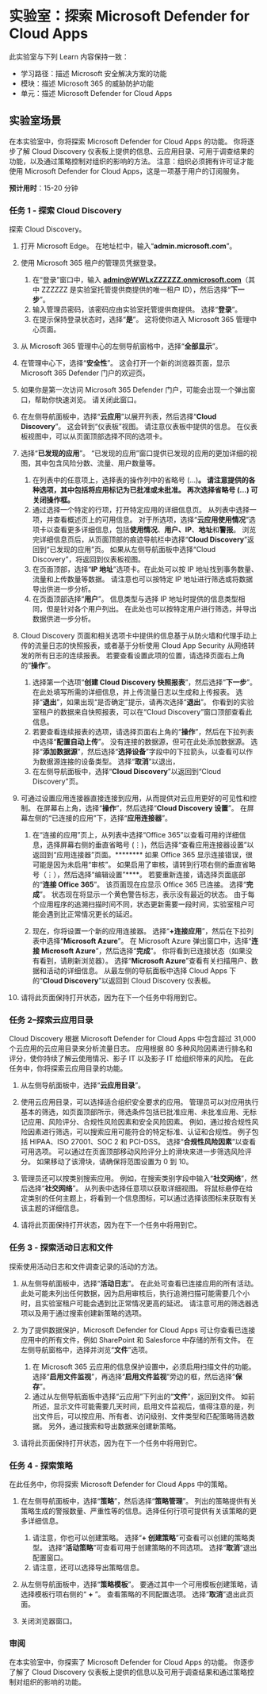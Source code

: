 <!---
---
Lab: Title: 'Explore Microsoft Defender for Cloud Apps' Module: '学习路径：描述 Microsoft 安全解决方案的功能；模块 4：描述 Microsoft 365 的威胁防护功能；第 5 单元：描述 Microsoft Defender for Cloud Apps'
---
--->

# 实验室：探索 Microsoft Defender for Cloud Apps

此实验室与下列 Learn 内容保持一致：

- 学习路径：描述 Microsoft 安全解决方案的功能
- 模块：描述 Microsoft 365 的威胁防护功能
- 单元：描述 Microsoft Defender for Cloud Apps

## 实验室场景

在本实验室中，你将探索 Microsoft Defender for Cloud Apps 的功能。  你将逐步了解 Cloud Discovery 仪表板上提供的信息、云应用目录、可用于调查结果的功能，以及通过策略控制对组织的影响的方法。 注意：组织必须拥有许可证才能使用 Microsoft Defender for Cloud Apps，这是一项基于用户的订阅服务。

**预计用时**：15-20 分钟

### 任务 1 - 探索 Cloud Discovery

探索 Cloud Discovery。

1. 打开 Microsoft Edge。 在地址栏中，输入“**admin.microsoft.com**”。

1. 使用 Microsoft 365 租户的管理员凭据登录。
    1. 在“登录”窗口中，输入 **admin@WWLxZZZZZZ.onmicrosoft.com**（其中 ZZZZZZ 是实验室托管提供商提供的唯一租户 ID），然后选择“**下一步**”。
    1. 输入管理员密码，该密码应由实验室托管提供商提供。 选择“**登录**”。
    1. 在提示保持登录状态时，选择“**是**”。 这将使你进入 Microsoft 365 管理中心页面。

1. 从 Microsoft 365 管理中心的左侧导航窗格中，选择“**全部显示**”。

1. 在管理中心下，选择“**安全性**”。  这会打开一个新的浏览器页面，显示 Microsoft 365 Defender 门户的欢迎页。  

1. 如果你是第一次访问 Microsoft 365 Defender 门户，可能会出现一个弹出窗口，帮助你快速浏览。  请关闭此窗口。

1. 在左侧导航面板中，选择“**云应用**”以展开列表，然后选择“**Cloud Discovery**”。 这会转到“仪表板”视图。  请注意仪表板中提供的信息。 在仪表板视图中，可以从页面顶部选择不同的选项卡。  

1. 选择“**已发现的应用**”。 “已发现的应用”窗口提供已发现的应用的更加详细的视图，其中包含风险分数、流量、用户数量等。
    1. 在列表中的任意项上，选择表的操作列中的省略号 (...)****。  请注意提供的各种选项，其中包括将应用标记为已批准或未批准。  再次选择省略号 (...) 可关闭操作框。****
    1. 通过选择一个特定的行项，打开特定应用的详细信息页。  从列表中选择一项，并查看概述页上的可用信息。  对于所选项，选择“**云应用使用情况**”选项卡以查看更多详细信息，包括**使用情况**、**用户、IP**、**地址**和**警报**。 浏览完详细信息页后，从页面顶部的痕迹导航栏中选择“**Cloud Discovery**”返回到“已发现的应用”页。  如果从左侧导航面板中选择“Cloud Discovery”，将返回到仪表板视图。
    1. 在页面顶部，选择“**IP 地址**”选项卡。在此处可以按 IP 地址找到事务数量、流量和上传数量等数据。  请注意也可以按特定 IP 地址进行筛选或将数据导出供进一步分析。
    1. 在页面顶部选择“**用户**”。  信息类型与选择 IP 地址时提供的信息类型相同，但是针对各个用户列出。  在此处也可以按特定用户进行筛选，并导出数据供进一步分析。

1. Cloud Discovery 页面和相关选项卡中提供的信息基于从防火墙和代理手动上传的流量日志的快照报表，或者基于分析使用 Cloud App Security 从网络转发的所有日志的连续报表。  若要查看设置此项的位置，请选择页面右上角的“**操作**”。
    1. 选择第一个选项“**创建 Cloud Discovery 快照报表**”，然后选择“**下一步**”。 在此处填写所需的详细信息，并上传流量日志以生成和上传报表。  选择“**退出**”，如果出现“是否确定”提示，请再次选择“**退出**”。  你看到的实验室租户的数据来自快照报表，可以在“Cloud Discovery”窗口顶部查看此信息。
    1. 若要查看连续报表的选项，请选择页面右上角的“**操作**”，然后在下拉列表中选择“**配置自动上传**”。  没有连接的数据源，但可在此处添加数据源。 选择“**添加数据源**”，然后选择“**选择设备**”字段中的下拉箭头，以查看可以作为数据源连接的设备类型。  选择“**取消**”以退出，
    1. 在左侧导航面板中，选择“**Cloud Discovery**”以返回到“Cloud Discovery”页。

1. 可通过设置应用连接器直接连接到应用，从而提供对云应用更好的可见性和控制。 在屏幕右上角，选择“**操作**”，然后选择“**Cloud Discovery 设置**”。  在屏幕左侧的“已连接的应用”下，选择“**应用连接器**”。  

    1. 在“连接的应用”页上，从列表中选择“Office 365”以查看可用的详细信息，选择屏幕右侧的垂直省略号 (⋮)，然后选择“查看应用连接器设置”以返回到“应用连接器”页面。******** 如果 Office 365 显示连接错误，很可能是因为未启用“审核”。  如果启用了审核，请转到行项右侧的垂直省略号（⋮），然后选择“编辑设置”****。  若要重新连接，请选择页面底部的“**连接 Office 365**”。 该页面现在应显示 Office 365 已连接。 选择“**完成**”。  状态现在将显示一个黄色警告标志，表示没有最近的状态。  由于每个应用程序的追溯扫描时间不同，状态更新需要一段时间，实验室租户可能会遇到比正常情况更长的延迟。

    1. 现在，你将设置一个新的应用连接器。 选择“**+连接应用**”，然后在下拉列表中选择“**Microsoft Azure**”。  在 Microsoft Azure 弹出窗口中，选择“**连接 Microsoft Azure**”，然后选择“**完成**”。  你将看到已连接状态（如果没有看到，请刷新浏览器）。 选择“**Microsoft Azure**”查看有关扫描用户、数据和活动的详细信息。  从最左侧的导航面板中选择 Cloud Apps 下的“**Cloud Discovery**”以返回到 Cloud Discovery 仪表板。

1. 请将此页面保持打开状态，因为在下一个任务中将用到它。

### 任务 2–探索云应用目录

Cloud Discovery 根据 Microsoft Defender for Cloud Apps 中包含超过 31,000 个云应用的云应用目录来分析流量日志。 应用根据 80 多种风险因素进行排名和评分，使你持续了解云使用情况、影子 IT 以及影子 IT 给组织带来的风险。  在此任务中，你将探索云应用目录的功能。

1. 从左侧导航面板中，选择“**云应用目录**”。

1. 使用云应用目录，可以选择适合组织安全要求的应用。 管理员可以对应用执行基本的筛选，如页面顶部所示，筛选条件包括已批准应用、未批准应用、无标记应用、风险评分、合规性风险因素和安全风险因素。  例如，通过按合规性风险因素进行筛选，可以搜索应用可能符合的特定标准、认证和合规性。 例子包括 HIPAA、ISO 27001、SOC 2 和 PCI-DSS。 选择“**合规性风险因素**”以查看可用选项。  可以通过在页面顶部移动风险评分上的滑块来进一步筛选风险评分。 如果移动了该滑块，请确保将范围设置为 0 到 10。

1. 管理员还可以按类别搜索应用。  例如，在搜索类别字段中输入“**社交网络**”，然后选择“**社交网络**”。  从列表中选择任意项以获取详细视图。  将鼠标悬停在给定类别的任何主题上，将看到一个信息图标，可以通过选择该图标来获取有关该主题的详细信息。

1. 请将此页面保持打开状态，因为在下一个任务中将用到它。

### 任务 3 - 探索活动日志和文件

探索使用活动日志和文件调查记录的活动的方法。

1. 从左侧导航面板中，选择“**活动日志**”。 在此处可查看已连接应用的所有活动。 此处可能未列出任何数据，因为启用审核后，执行追溯扫描可能需要几个小时，且实验室租户可能会遇到比正常情况更高的延迟。 请注意可用的筛选器选项以及用于通过搜索创建新策略的选项。

1. 为了提供数据保护，Microsoft Defender for Cloud Apps 可让你查看已连接应用中的所有文件，例如 SharePoint 和 Salesforce 中存储的所有文件。 在左侧导航窗格中，选择并浏览“**文件**”选项。
    1. 在 Microsoft 365 云应用的信息保护设置中，必须启用扫描文件的功能。  选择“**启用文件监视**”，再选择“**启用文件监视**”旁边的框，然后选择“**保存**”。  
    1. 通过从左侧导航面板中选择“云应用”下列出的“**文件**”，返回到文件。 如前所述，显示文件可能需要几天时间，启用文件监视后，值得注意的是，列出文件后，可以按应用、所有者、访问级别、文件类型和匹配策略筛选数据。 另外，通过搜索和导出数据来创建新策略。

1. 请将此页面保持打开状态，因为在下一个任务中将用到它。

### 任务 4 - 探索策略

在此任务中，你将探索 Microsoft Defender for Cloud Apps 中的策略。

1. 在左侧导航面板中，选择“**策略**”，然后选择“**策略管理**”。  列出的策略提供有关策略生成的警报数量、严重性等的信息。选择任何行项可提供有关该策略的更多详细信息。
    1. 请注意，你也可以创建策略。 选择“**+ 创建策略**”可查看可以创建的策略类型。  选择“**活动策略**”可查看可用于创建策略的不同选项。  选择“**取消**”退出配置窗口。
    1. 请注意，还可以选择导出策略信息。

1. 从左侧导航面板中，选择“**策略模板**”。 要通过其中一个可用模板创建策略，请选择模板行项右侧的“ **+** ”。  查看策略的不同配置选项。  选择“**取消**”退出此页面。

1. 关闭浏览器窗口。

### 审阅

在本实验室中，你探索了 Microsoft Defender for Cloud Apps 的功能。  你逐步了解了 Cloud Discovery 仪表板上提供的信息以及可用于调查结果和通过策略控制对组织的影响的功能。
